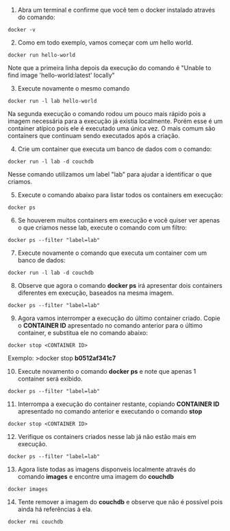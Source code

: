 1. Abra um terminal e confirme que você tem o docker instalado através do comando:
```
docker -v
```

2. Como em todo exemplo, vamos começar com um hello world.
```
docker run hello-world
```
Note que a primeira linha depois da execução do comando é "Unable to find image 'hello-world:latest' locally"

3. Execute novamente o mesmo comando
```
docker run -l lab hello-world
```
Na segunda execução o comando rodou um pouco mais rápido pois a imagem necessária para a execução já existia localmente.
Porém esse é um container atípico pois ele é executado uma única vez. O mais comum são containers que continuam sendo executados após a criação.

4. Crie um container que executa um banco de dados com o comando:
```
docker run -l lab -d couchdb
```
Nesse comando utilizamos um label "lab" para ajudar a identificar o que criamos.

5. Execute o comando abaixo para listar todos os containers em execução:
```
docker ps
```

6. Se houverem muitos containers em execução e você quiser ver apenas o que criamos nesse lab, execute o comando com um filtro:
```
docker ps --filter "label=lab"
```

7. Execute novamente o comando que executa um container com um banco de dados:
```
docker run -l lab -d couchdb
```

8. Observe que agora o comando **docker ps** irá apresentar dois containers diferentes em execução, baseados na mesma imagem.
```
docker ps --filter "label=lab"
```

9. Agora vamos interromper a execução do último container criado. Copie o **CONTAINER ID** apresentado no comando anterior para o último container, e substitua ele no comando abaixo:
```
docker stop <CONTAINER ID>
```
Exemplo: >docker stop **b0512af341c7**

10. Execute novamento o comando **docker ps** e note que apenas 1 container será exibido.
```
docker ps --filter "label=lab"
```

11. Interrompa a execução do container restante, copiando **CONTAINER ID** apresentado no comando anterior e executando o comando **stop**
```
docker stop <CONTAINER ID>
```
12. Verifique os containers criados nesse lab já não estão mais em execução.
```
docker ps --filter "label=lab"
```

13. Agora liste todas as imagens disponveis localmente através do comando **images** e encontre uma imagem do **couchdb**
```
docker images
```

14. Tente remover a imagem do **couchdb** e observe que não é possível pois ainda há referências à ela.
```
docker rmi couchdb
```
